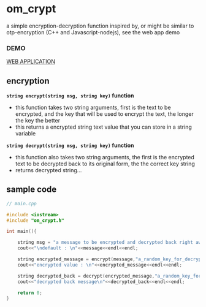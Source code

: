 # om_crypt
a simple encryption-decryption function inspired by, or might be similar to otp-encryption (C++ and Javascript-nodejs), see the web app demo 

### DEMO

[WEB APPLICATION](https://omcrypt.herokuapp.com/)

## encryption

**`string encrypt(string msg, string key)` function**
  - this function takes two string arguments, first is the text to be encrypted, and the key that will be used to encrypt the text, the longer the key the better
  - this returns a encrypted string text value that you can store in a string variable
  
**`string decrypt(string msg, string key)` function**
  - this function also takes two string arguments, the first is the encrypted text to be decrypted back to its original form, the the correct key string
  - returns decrypted string...
  
## sample code
```c++
// main.cpp

#include <iostream>
#include "om_crypt.h"

int main(){

	string msg = "a message to be encrypted and decrypted back right away, !<>?!@#$%^&*()_+1234567890-=";
	cout<<"\ndefault : \n"<<message<<endl<<endl;

	string encrypted_message = encrypt(message,"a_random_key_for_decryption");
	cout<<"encrypted value : \n"<<encrypted_message<<endl<<endl;

	string decrypted_back = decrypt(encrypted_message,"a_random_key_for_decryption");
	cout<<"decrypted back message\n"<<decrypted_back<<endl<<endl;

	return 0;
}
```
